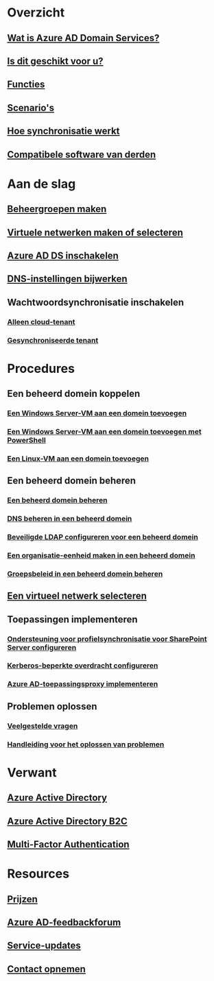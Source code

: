 # Overzicht
## [Wat is Azure AD Domain Services?](active-directory-ds-overview.md)
## [Is dit geschikt voor u?](active-directory-ds-comparison.md)
## [Functies](active-directory-ds-features.md)
## [Scenario's](active-directory-ds-scenarios.md)
## [Hoe synchronisatie werkt](active-directory-ds-synchronization.md)
## [Compatibele software van derden](active-directory-ds-compatible-software.md)

# Aan de slag
## [Beheergroepen maken](active-directory-ds-getting-started.md)
## [Virtuele netwerken maken of selecteren](active-directory-ds-getting-started-vnet.md)
## [Azure AD DS inschakelen](active-directory-ds-getting-started-enableaadds.md)
## [DNS-instellingen bijwerken](active-directory-ds-getting-started-dns.md)
## Wachtwoordsynchronisatie inschakelen
### [Alleen cloud-tenant](active-directory-ds-getting-started-password-sync.md)
### [Gesynchroniseerde tenant](active-directory-ds-getting-started-password-sync-synced-tenant.md)

# Procedures
## Een beheerd domein koppelen
### [Een Windows Server-VM aan een domein toevoegen](active-directory-ds-admin-guide-join-windows-vm.md)
### [Een Windows Server-VM aan een domein toevoegen met PowerShell](active-directory-ds-admin-guide-join-windows-vm-classic-powershell.md)
### [Een Linux-VM aan een domein toevoegen](active-directory-ds-admin-guide-join-rhel-linux-vm.md)
## Een beheerd domein beheren
### [Een beheerd domein beheren](active-directory-ds-admin-guide-administer-domain.md)
### [DNS beheren in een beheerd domein](active-directory-ds-admin-guide-administer-dns.md)
### [Beveiligde LDAP configureren voor een beheerd domein](active-directory-ds-admin-guide-configure-secure-ldap.md)
### [Een organisatie-eenheid maken in een beheerd domein](active-directory-ds-admin-guide-create-ou.md)
### [Groepsbeleid in een beheerd domein beheren](active-directory-ds-admin-guide-administer-group-policy.md)
## [Een virtueel netwerk selecteren](active-directory-ds-networking.md)
## Toepassingen implementeren
### [Ondersteuning voor profielsynchronisatie voor SharePoint Server configureren](active-directory-ds-enable-sharepoint-profile-sync.md)
### [Kerberos-beperkte overdracht configureren](active-directory-ds-enable-kcd.md)
### [Azure AD-toepassingsproxy implementeren](active-directory-ds-deploy-azure-app-proxy.md)
## Problemen oplossen
### [Veelgestelde vragen](active-directory-ds-faqs.md)
### [Handleiding voor het oplossen van problemen](active-directory-ds-troubleshooting.md)

# Verwant
## [Azure Active Directory](../active-directory/active-directory-whatis.md)
## [Azure Active Directory B2C](../active-directory-b2c/active-directory-b2c-overview.md)
## [Multi-Factor Authentication](../multi-factor-authentication/multi-factor-authentication.md)

# Resources
## [Prijzen](https://azure.microsoft.com/pricing/details/active-directory-ds/)
## [Azure AD-feedbackforum](https://feedback.azure.com/forums/169401-azure-active-directory)
## [Service-updates](https://azure.microsoft.com/updates/?product=active-directory-ds)
## [Contact opnemen](active-directory-ds-contact-us.md)


<!--HONumber=Feb17_HO1-->



